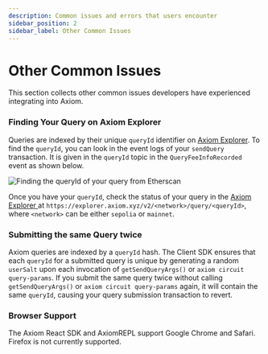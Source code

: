 ```yaml
---
description: Common issues and errors that users encounter
sidebar_position: 2
sidebar_label: Other Common Issues
---
```


# Other Common Issues

This section collects other common issues developers have experienced integrating into Axiom.

### Finding Your Query on Axiom Explorer

Queries are indexed by their unique `queryId` identifier on [Axiom Explorer](https://explorer.axiom.xyz). To find the `queryId`, you can look in the event logs of your `sendQuery` transaction. It is given in the `queryId` topic in the `QueryFeeInfoRecorded` event as shown below.

![Finding the queryId of your query from Etherscan](@site/static/img/etherscan_finding_query.png)

Once you have your `queryId`, check the status of your query in the [Axiom Explorer ](https://explorer.axiom.xyz/v2/) at `https://explorer.axiom.xyz/v2/<network>/query/<queryId>`, where `<network>` can be either `sepolia` or `mainnet`.

### Submitting the same Query twice

Axiom queries are indexed by a `queryId` hash. The Client SDK ensures that each `queryId` for a submitted query is unique by generating a random `userSalt` upon each invocation of `getSendQueryArgs()` or `axiom circuit query-params`. If you submit the same query twice without calling `getSendQueryArgs()` or `axiom circuit query-params` again, it will contain the same `queryId`, causing your query submission transaction to revert.

### Browser Support

The Axiom React SDK and AxiomREPL support Google Chrome and Safari. Firefox is not currently supported.
